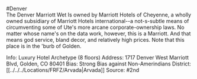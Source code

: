 #Denver   
The Denver Marriott Wet Is owned by Marriott Hotels of Cheyenne, a wholly owned subsidiary of Marriott Hotels international--a not-s-subtle means of circumventing some of Ute's more arcane corporate-ownership laws. No matter whose name's on the data work, however, this is a Marriott. And that means god service, bland decor, and relatively high prices. Note that this place is in the 'burb of Golden.

Info: Luxury Hotel Archetype (8 floors)
Address: 1717 Denver West Marriott Blvd, Golden, CO 80401
Bias: Strong Bias against Non-Amerindians
District: [[../../../Locations/FRFZ/Arvada|Arvada]]
Source: #2nd 